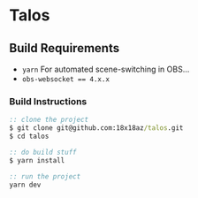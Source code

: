 # Talos

## Build Requirements
- `yarn`
For automated scene-switching in OBS...
- `obs-websocket == 4.x.x`
### Build Instructions
```bat
:: clone the project
$ git clone git@github.com:18x18az/talos.git
$ cd talos

:: do build stuff
$ yarn install

:: run the project
yarn dev
```